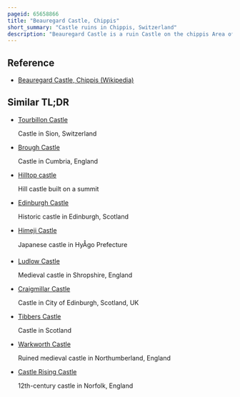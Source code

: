 ```yaml
---
pageid: 65658866
title: "Beauregard Castle, Chippis"
short_summary: "Castle ruins in Chippis, Switzerland"
description: "Beauregard Castle is a ruin Castle on the chippis Area of the Canton of Valais Switzerland. It is located on a rocky Spur at the Entrance of Val D'Anniviers."
---
```


## Reference

- [Beauregard Castle, Chippis (Wikipedia)](https://en.wikipedia.org/?curid=65658866)

## Similar TL;DR

- [Tourbillon Castle](/tldr/en/tourbillon-castle)

  Castle in Sion, Switzerland

- [Brough Castle](/tldr/en/brough-castle)

  Castle in Cumbria, England

- [Hilltop castle](/tldr/en/hilltop-castle)

  Hill castle built on a summit

- [Edinburgh Castle](/tldr/en/edinburgh-castle)

  Historic castle in Edinburgh, Scotland

- [Himeji Castle](/tldr/en/himeji-castle)

  Japanese castle in HyÅgo Prefecture

- [Ludlow Castle](/tldr/en/ludlow-castle)

  Medieval castle in Shropshire, England

- [Craigmillar Castle](/tldr/en/craigmillar-castle)

  Castle in City of Edinburgh, Scotland, UK

- [Tibbers Castle](/tldr/en/tibbers-castle)

  Castle in Scotland

- [Warkworth Castle](/tldr/en/warkworth-castle)

  Ruined medieval castle in Northumberland, England

- [Castle Rising Castle](/tldr/en/castle-rising-castle)

  12th-century castle in Norfolk, England
